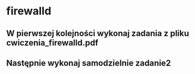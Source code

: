 # firewalld
## W pierwszej kolejności wykonaj zadania z pliku cwiczenia_firewalld.pdf
## Następnie wykonaj samodzielnie zadanie2
